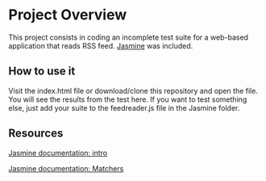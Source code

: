 # Project Overview

This project consists in coding an incomplete test suite for a web-based application that reads RSS feed. [Jasmine](http://jasmine.github.io/) was included. 

## How to use it
Visit the index.html file or download/clone this repository and open the file. You will see the results from the test here. If you want to test something else, just add your suite to the feedreader.js file in the Jasmine folder. 

## Resources 

[Jasmine documentation: intro](https://jasmine.github.io/2.0/introduction.html)

[Jasmine documentation: Matchers](https://jasmine.github.io/api/edge/matchers.html)

